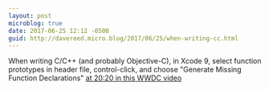 ```yaml
---
layout: post
microblog: true
date: 2017-06-25 12:12 -0500
guid: http://davereed.micro.blog/2017/06/25/when-writing-cc.html
---
```

When writing C/C++ (and probably Objective-C), in Xcode 9, select function prototypes in header file, control-click, and choose "Generate Missing Function Declarations" [at 20:20 in this WWDC video](https://developer.apple.com/videos/play/wwdc2017/411)
